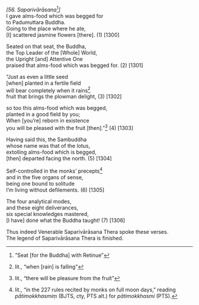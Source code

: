 *\[56. Saparivārāsana*[^1]*\]*  
I gave alms-food which was begged for  
to Padumuttara Buddha.  
Going to the place where he ate,  
\[I\] scattered jasmine flowers \[there\]. (1) \[1300\]

Seated on that seat, the Buddha,  
the Top Leader of the \[Whole\] World,  
the Upright \[and\] Attentive One  
praised that alms-food which was begged for. (2) \[1301\]

“Just as even a little seed  
\[when\] planted in a fertile field  
will bear completely when it rains[^2]  
fruit that brings the plowman delight, (3) \[1302\]

so too this alms-food which was begged,  
planted in a good field by you;  
When \[you’re\] reborn in existence  
you will be pleased with the fruit \[then\].”[^3] (4) \[1303\]

Having said this, the Sambuddha  
whose name was that of the lotus,  
extolling alms-food which is begged,  
\[then\] departed facing the north. (5) \[1304\]

Self-controlled in the monks’ precepts[^4]  
and in the five organs of sense,  
being one bound to solitude  
I’m living without defilements. (6) \[1305\]

The four analytical modes,  
and these eight deliverances,  
six special knowledges mastered,  
\[I have\] done what the Buddha taught! (7) \[1306\]

Thus indeed Venerable Saparivārāsana Thera spoke these verses.  
The legend of Saparivārāsana Thera is finished.

[^1]: “Seat \[for the Buddha\] with Retinue”

[^2]: lit., “when \[rain\] is falling”

[^3]: lit., “there will be pleasure from the fruit”

[^4]: lit., “in the 227 rules recited by monks on full moon days,”
    reading *pātimokkhasmiṃ* (BJTS, cty, PTS alt.) for *pātimokkhasmi*
    (PTS).
